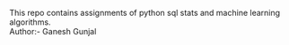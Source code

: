 This repo contains assignments of python sql stats and machine learning algorithms.  <br>
Author:- Ganesh Gunjal
